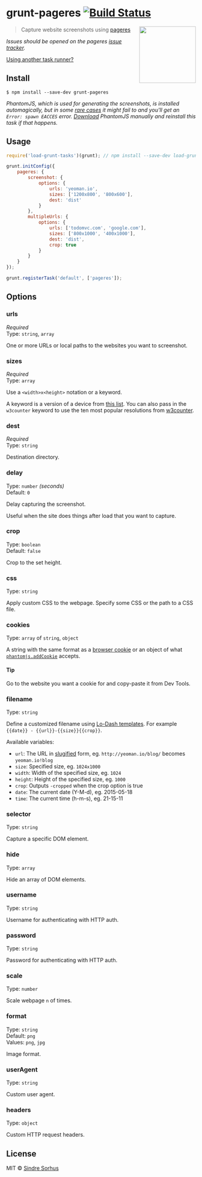 # grunt-pageres [![Build Status](https://travis-ci.org/sindresorhus/grunt-pageres.svg?branch=master)](https://travis-ci.org/sindresorhus/grunt-pageres)

[<img src="https://github.com/sindresorhus/pageres/raw/master/media/logo.png" width="150" align="right">](https://github.com/sindresorhus/pageres)

> Capture website screenshots using [pageres](https://github.com/sindresorhus/pageres)

*Issues should be opened on the pageres [issue tracker](https://github.com/sindresorhus/pageres/issues).*

[Using another task runner?](https://github.com/sindresorhus/pageres#task-runners)


## Install

```
$ npm install --save-dev grunt-pageres
```

*PhantomJS, which is used for generating the screenshots, is installed automagically, but in some [rare cases](https://github.com/Obvious/phantomjs/issues/102) it might fail to and you'll get an `Error: spawn EACCES` error. [Download](http://phantomjs.org/download.html) PhantomJS manually and reinstall this task if that happens.*


## Usage

```js
require('load-grunt-tasks')(grunt); // npm install --save-dev load-grunt-tasks

grunt.initConfig({
	pageres: {
		screenshot: {
			options: {
				urls: 'yeoman.io',
				sizes: ['1200x800', '800x600'],
				dest: 'dist'
			}
		},
		multipleUrls: {
			options: {
				urls: ['todomvc.com', 'google.com'],
				sizes: ['800x1000', '400x1000'],
				dest: 'dist',
				crop: true
			}
		}
	}
});

grunt.registerTask('default', ['pageres']);
```


## Options

### urls

*Required*<br>
Type: `string`, `array`

One or more URLs or local paths to the websites you want to screenshot.

### sizes

*Required*<br>
Type: `array`

Use a `<width>x<height>` notation or a keyword.

A keyword is a version of a device from [this list](http://viewportsizes.com). You can also pass in the `w3counter` keyword to use the ten most popular resolutions from [w3counter](http://www.w3counter.com/globalstats.php).

### dest

*Required*<br>
Type: `string`

Destination directory.

### delay

Type: `number` *(seconds)*<br>
Default: `0`

Delay capturing the screenshot.

Useful when the site does things after load that you want to capture.

### crop

Type: `boolean`<br>
Default: `false`

Crop to the set height.

### css

Type: `string`

Apply custom CSS to the webpage. Specify some CSS or the path to a CSS file.

### cookies

Type: `array` of `string`, `object`

A string with the same format as a [browser cookie](http://en.wikipedia.org/wiki/HTTP_cookie) or an object of what [`phantomjs.addCookie`](http://phantomjs.org/api/phantom/method/add-cookie.html) accepts.

#### Tip

Go to the website you want a cookie for and copy-paste it from Dev Tools.

### filename

Type: `string`

Define a customized filename using [Lo-Dash templates](http://lodash.com/docs#template). For example `{{date}} - {{url}}-{{size}}{{crop}}`.

Available variables:

- `url`: The URL in [slugified](https://github.com/ogt/slugify-url) form, eg. `http://yeoman.io/blog/` becomes `yeoman.io!blog`
- `size`: Specified size, eg. `1024x1000`
- `width`: Width of the specified size, eg. `1024`
- `height`: Height of the specified size, eg. `1000`
- `crop`: Outputs `-cropped` when the crop option is true
- `date`: The current date (Y-M-d), eg. 2015-05-18
- `time`: The current time (h-m-s), eg. 21-15-11

### selector

Type: `string`

Capture a specific DOM element.

### hide

Type: `array`

Hide an array of DOM elements.

### username

Type: `string`

Username for authenticating with HTTP auth.

### password

Type: `string`

Password for authenticating with HTTP auth.

### scale

Type: `number`

Scale webpage `n` of times.

### format

Type: `string`<br>
Default: `png`<br>
Values: `png`, `jpg`

Image format.

### userAgent

Type: `string`

Custom user agent.

### headers

Type: `object`

Custom HTTP request headers.


## License

MIT © [Sindre Sorhus](https://sindresorhus.com)
